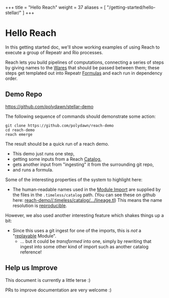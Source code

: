 +++
title = "Hello Reach"
weight = 37
aliases = [
	"/getting-started/hello-stellar/"
]
+++


Hello Reach
===========

In this getting started doc, we'll show working examples
of using Reach to execute a group of Repeatr and Rio processes.

Reach lets you build pipelines of computations, connecting a series
of steps by giving names to the [Wares](/glossary#ware) that should be passed between them;
these steps get templated out into Repeatr [Formulas](/glossary#formula)
and each run in dependency order.


Demo Repo
---------

https://github.com/polydawn/stellar-demo

The following sequence of commands should demonstrate some action:

```
git clone https://github.com/polydawn/reach-demo
cd reach-demo
reach emerge
```

The result should be a quick run of a reach demo.

- This demo just runs one step,
- getting some inputs from a Reach [Catalog](/glossary#catalog),
- gets another input from "ingesting" it from the surrounding git repo,
- and runs a formula.

Some of the interesting properties of the system to highlight here:

- The human-readable names used in the [Module Import](/glossary#module-import)
  are supplied by the files in the `.timeless/catalog` path.
  (You can see these on github here: [reach-demo//.timeless/catalog/.../lineage.tl](https://github.com/polydawn/reach-demo/blob/master/.timeless/catalog/early.polydawn.io/monolith/busybash/lineage.tl))
  This means the name resolution is [reproducible](/vision/reproducible-resolve).

However, we also used another interesting feature which shakes things up a bit:

- Since this uses a git ingest for one of the imports, this is *not* a "[replayable](/design/catalogs#replays) Module".
  - ... but it could be *transformed* into one, simply by rewriting that ingest
    into some other kind of import such as another catalog reference!


Help us Improve
---------------

This document is currently a little terse :)

PRs to improve documentation are very welcome :)
